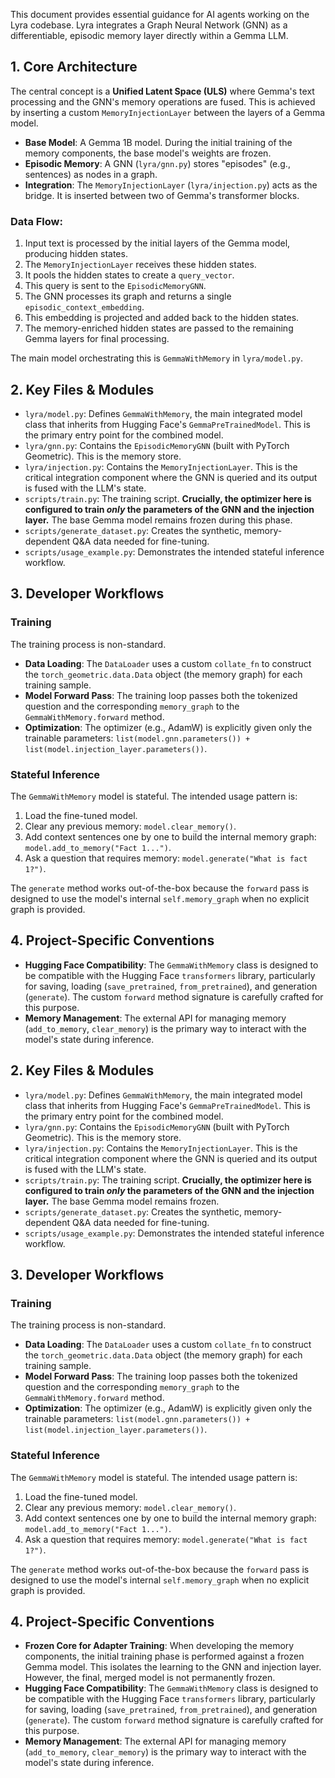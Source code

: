 This document provides essential guidance for AI agents working on the Lyra codebase. Lyra integrates a Graph Neural Network (GNN) as a differentiable, episodic memory layer directly within a Gemma LLM.

## 1. Core Architecture

The central concept is a **Unified Latent Space (ULS)** where Gemma's text processing and the GNN's memory operations are fused. This is achieved by inserting a custom `MemoryInjectionLayer` between the layers of a Gemma model.

- **Base Model**: A Gemma 1B model. During the initial training of the memory components, the base model's weights are frozen.
- **Episodic Memory**: A GNN (`lyra/gnn.py`) stores "episodes" (e.g., sentences) as nodes in a graph.
- **Integration**: The `MemoryInjectionLayer` (`lyra/injection.py`) acts as the bridge. It is inserted between two of Gemma's transformer blocks.

### Data Flow:

1.  Input text is processed by the initial layers of the Gemma model, producing hidden states.
2.  The `MemoryInjectionLayer` receives these hidden states.
3.  It pools the hidden states to create a `query_vector`.
4.  This query is sent to the `EpisodicMemoryGNN`.
5.  The GNN processes its graph and returns a single `episodic_context_embedding`.
6.  This embedding is projected and added back to the hidden states.
7.  The memory-enriched hidden states are passed to the remaining Gemma layers for final processing.

The main model orchestrating this is `GemmaWithMemory` in `lyra/model.py`.

## 2. Key Files & Modules

-   `lyra/model.py`: Defines `GemmaWithMemory`, the main integrated model class that inherits from Hugging Face's `GemmaPreTrainedModel`. This is the primary entry point for the combined model.
-   `lyra/gnn.py`: Contains the `EpisodicMemoryGNN` (built with PyTorch Geometric). This is the memory store.
-   `lyra/injection.py`: Contains the `MemoryInjectionLayer`. This is the critical integration component where the GNN is queried and its output is fused with the LLM's state.
-   `scripts/train.py`: The training script. **Crucially, the optimizer here is configured to train *only* the parameters of the GNN and the injection layer.** The base Gemma model remains frozen during this phase.
-   `scripts/generate_dataset.py`: Creates the synthetic, memory-dependent Q&A data needed for fine-tuning.
-   `scripts/usage_example.py`: Demonstrates the intended stateful inference workflow.

## 3. Developer Workflows

### Training

The training process is non-standard.

-   **Data Loading**: The `DataLoader` uses a custom `collate_fn` to construct the `torch_geometric.data.Data` object (the memory graph) for each training sample.
-   **Model Forward Pass**: The training loop passes both the tokenized question and the corresponding `memory_graph` to the `GemmaWithMemory.forward` method.
-   **Optimization**: The optimizer (e.g., AdamW) is explicitly given only the trainable parameters: `list(model.gnn.parameters()) + list(model.injection_layer.parameters())`.

### Stateful Inference

The `GemmaWithMemory` model is stateful. The intended usage pattern is:

1.  Load the fine-tuned model.
2.  Clear any previous memory: `model.clear_memory()`.
3.  Add context sentences one by one to build the internal memory graph: `model.add_to_memory("Fact 1...")`.
4.  Ask a question that requires memory: `model.generate("What is fact 1?")`.

The `generate` method works out-of-the-box because the `forward` pass is designed to use the model's internal `self.memory_graph` when no explicit graph is provided.

## 4. Project-Specific Conventions

-   **Hugging Face Compatibility**: The `GemmaWithMemory` class is designed to be compatible with the Hugging Face `transformers` library, particularly for saving, loading (`save_pretrained`, `from_pretrained`), and generation (`generate`). The custom `forward` method signature is carefully crafted for this purpose.
-   **Memory Management**: The external API for managing memory (`add_to_memory`, `clear_memory`) is the primary way to interact with the model's state during inference.


## 2. Key Files & Modules

-   `lyra/model.py`: Defines `GemmaWithMemory`, the main integrated model class that inherits from Hugging Face's `GemmaPreTrainedModel`. This is the primary entry point for the combined model.
-   `lyra/gnn.py`: Contains the `EpisodicMemoryGNN` (built with PyTorch Geometric). This is the memory store.
-   `lyra/injection.py`: Contains the `MemoryInjectionLayer`. This is the critical integration component where the GNN is queried and its output is fused with the LLM's state.
-   `scripts/train.py`: The training script. **Crucially, the optimizer here is configured to train *only* the parameters of the GNN and the injection layer.** The base Gemma model remains frozen.
-   `scripts/generate_dataset.py`: Creates the synthetic, memory-dependent Q&A data needed for fine-tuning.
-   `scripts/usage_example.py`: Demonstrates the intended stateful inference workflow.

## 3. Developer Workflows

### Training

The training process is non-standard.

-   **Data Loading**: The `DataLoader` uses a custom `collate_fn` to construct the `torch_geometric.data.Data` object (the memory graph) for each training sample.
-   **Model Forward Pass**: The training loop passes both the tokenized question and the corresponding `memory_graph` to the `GemmaWithMemory.forward` method.
-   **Optimization**: The optimizer (e.g., AdamW) is explicitly given only the trainable parameters: `list(model.gnn.parameters()) + list(model.injection_layer.parameters())`.

### Stateful Inference

The `GemmaWithMemory` model is stateful. The intended usage pattern is:

1.  Load the fine-tuned model.
2.  Clear any previous memory: `model.clear_memory()`.
3.  Add context sentences one by one to build the internal memory graph: `model.add_to_memory("Fact 1...")`.
4.  Ask a question that requires memory: `model.generate("What is fact 1?")`.

The `generate` method works out-of-the-box because the `forward` pass is designed to use the model's internal `self.memory_graph` when no explicit graph is provided.

## 4. Project-Specific Conventions

-   **Frozen Core for Adapter Training**: When developing the memory components, the initial training phase is performed against a frozen Gemma model. This isolates the learning to the GNN and injection layer. However, the final, merged model is not permanently frozen.
-   **Hugging Face Compatibility**: The `GemmaWithMemory` class is designed to be compatible with the Hugging Face `transformers` library, particularly for saving, loading (`save_pretrained`, `from_pretrained`), and generation (`generate`). The custom `forward` method signature is carefully crafted for this purpose.
-   **Memory Management**: The external API for managing memory (`add_to_memory`, `clear_memory`) is the primary way to interact with the model's state during inference.
